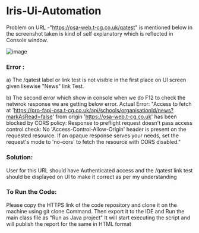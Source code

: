 # Iris-Ui-Automation
Problem on URL -"https://osa-web.t-cg.co.uk/qatest" is mentioned below in the screenshot taken is kind of self explanatory which is reflected in Console window.

![image](https://user-images.githubusercontent.com/67236766/216882191-60c1bb6f-286e-4ed9-ae8c-b66b95a9c463.png)
### Error : 
a) The /qatest label or link test is not visible in the first place on UI screen given likewise "News" link Test.

b) The second error which show in console when we do F12 to check the netwrok response we are getting below error.
Actual Error: "Access to fetch at 'https://pro-fapi-osa.t-cg.co.uk/api/schools/organisationId/news?markAsRead=false' from origin 'https://osa-web.t-cg.co.uk' has been blocked by CORS policy: Response to preflight request doesn't pass access control check: No 'Access-Control-Allow-Origin' header is present on the requested resource. If an opaque response serves your needs, set the request's mode to 'no-cors' to fetch the resource with CORS disabled."

### Solution: 
User for this URL should have Authenticated access and the /qatest link test should be displayed on UI to make it correct as per my understanding

### To Run the Code: 
Please copy the HTTPS link of the code repository and clone it on the machine using git clone Command.
Then export it to the IDE and Run the main class file as "Run as Java project"
It will start executing the script and will publish the report for the same in HTML format
